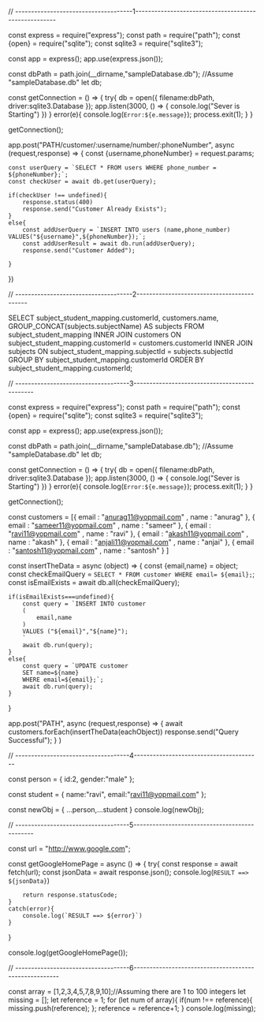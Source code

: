 // -------------------------------------1-----------------------------------------------------

const express = require("express"); const path = require("path"); const {open} = require("sqlite"); const sqlite3 = require("sqlite3");

const app = express(); app.use(express.json());

const dbPath = path.join(\_\_dirname,"sampleDatabase.db"); //Assume "sampleDatabase.db" let db;

const getConnection = () => { try{ db = open({ filename:dbPath, driver:sqlite3.Database }); app.listen(3000, () => { console.log("Sever is Starting") }) } error(e){ console.log(`Error:${e.message}`); process.exit(1); } }

getConnection();

app.post("PATH/customer/:username/number/:phoneNumber", async (request,response) => { const {username,phoneNumber} = request.params;

    const userQuery = `SELECT * FROM users WHERE phone_number = ${phoneNumber};`;
    const checkUser = await db.get(userQuery);

    if(checkUser !== undefined){
        response.status(400)
        response.send("Customer Already Exists");
    }
    else{
        const addUserQuery = `INSERT INTO users (name,phone_number) VALUES("${username}",${phoneNumber});`;
        const addUserResult = await db.run(addUserQuery);
        response.send("Customer Added");

    }

})

// -------------------------------------2-------------------------------------------

SELECT subject_student_mapping.customerId, customers.name, GROUP_CONCAT(subjects.subjectName) AS subjects FROM subject_student_mapping INNER JOIN customers ON subject_student_mapping.customerId = customers.customerId INNER JOIN subjects ON subject_student_mapping.subjectId = subjects.subjectId GROUP BY subject_student_mapping.customerId ORDER BY subject_student_mapping.customerId;

// ------------------------------------3----------------------------------------------

const express = require("express"); const path = require("path"); const {open} = require("sqlite"); const sqlite3 = require("sqlite3");

const app = express(); app.use(express.json());

const dbPath = path.join(\_\_dirname,"sampleDatabase.db"); //Assume "sampleDatabase.db" let db;

const getConnection = () => { try{ db = open({ filename:dbPath, driver:sqlite3.Database }); app.listen(3000, () => { console.log("Sever is Starting") }) } error(e){ console.log(`Error:${e.message}`); process.exit(1); } }

getConnection();

const customers = [{ email : "anurag11@yopmail.com" , name : "anurag" }, { email : "sameer11@yopmail.com" , name : "sameer" }, { email : "ravi11@yopmail.com" , name : "ravi" }, { email : "akash11@yopmail.com" , name : "akash" }, { email : "anjali11@yopmail.com" , name : "anjai" }, { email : "santosh11@yopmail.com" , name : "santosh" } ]

const insertTheData = async (object) => { const {email,name} = object; const checkEmailQuery = `SELECT * FROM customer WHERE email= ${email};`; const isEmailExists = await db.all(checkEmailQuery);

    if(isEmailExists===undefined){
        const query = `INSERT INTO customer
        (
            email,name
        )
        VALUES ("${email}","${name}");
        `
        await db.run(query);
    }
    else{
        const query = `UPDATE customer
        SET name=${name}
        WHERE email=${email};`;
        await db.run(query);
    }

}

app.post("PATH", async (request,response) => { await customers.forEach(insertTheData(eachObject)) response.send("Query Successful"); } )

// ------------------------------------4----------------------------------------

const person = { id:2, gender:"male" };

const student = { name:"ravi", email:"ravi11@yopmail.com" };

const newObj = { ...person,...student } console.log(newObj);

// ------------------------------------5----------------------------------------------

const url = "http://www.google.com";

const getGoogleHomePage = async () => { try{ const response = await fetch(url); const jsonData = await response.json(); console.log(`RESULT ==> ${jsonData}`)

        return response.statusCode;
    }
    catch(error){
        console.log(`RESULT ==> ${error}`)
    }

}

console.log(getGoogleHomePage());

// ------------------------------------6------------------------------------------------------

const array = [1,2,3,4,5,7,8,9,10];//Assuming there are 1 to 100 integers let missing = []; let reference = 1; for (let num of array){ if(num !== reference){ missing.push(reference); }; reference = reference+1; } console.log(missing);
